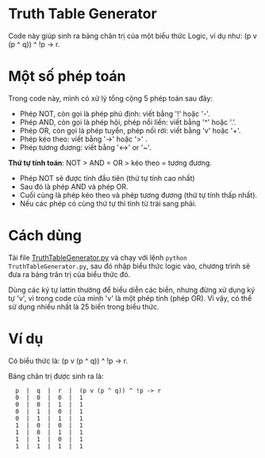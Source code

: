 # Truth Table Generator
Code này giúp sinh ra bảng chân trị của một biểu thức Logic, ví dụ như: (p v (p ^ q)) ^ !p -> r. 


# Một số phép toán

Trong code này, mình có xử lý tổng cộng 5 phép toán sau đây: 
- Phép NOT, còn gọi là phép phủ định:  viết bằng '!' hoặc '-'. 
- Phép AND, còn gọi là phép hội, phép nối liền: viết bằng '^' hoặc '.'.
- Phép OR, còn gọi là phép tuyển, phép nối rời: viết bằng 'v' hoặc '+'.
- Phép kéo theo: viết bằng '->' hoặc '>' .
- Phép tương đương: viết bằng '<->' or '~'.

**Thứ tự tính toán**: NOT > AND = OR > kéo theo = tương đương.
- Phép NOT sẽ được tính đầu tiên (thứ tự tính cao nhất)
- Sau đó là phép AND và phép OR.
- Cuối cùng là phép kéo theo và phép tương đương (thứ tự tính thấp nhất).
- Nếu các phép có cùng thứ tự thì tính từ trái sang phải.

# Cách dùng
Tải file [TruthTableGenerator.py](TruthTableGenerator.py) và chạy với lệnh `python TruthTableGenerator.py`, sau đó nhập biểu thức logic vào, chương trình sẽ đưa ra bảng trân trị của biểu thức đó.

Dùng các ký tự lattin thường để biểu diễn các biến, nhưng đừng xử dụng ký tự 'v', vì trong code của mình 'v' là một phép tính (phép OR). Vì vậy, có thể sử dụng nhiều nhất là 25 biến trong biểu thức.

# Ví dụ
Có biểu thức là: (p v (p ^ q)) ^ !p -> r.

Bảng chân trị được sinh ra là:
```
  p  |  q  |  r  |  (p v (p ^ q)) ^ !p -> r
  0  |  0  |  0  |  1
  0  |  0  |  1  |  1
  0  |  1  |  0  |  1
  0  |  1  |  1  |  1
  1  |  0  |  0  |  1
  1  |  0  |  1  |  1
  1  |  1  |  0  |  1
  1  |  1  |  1  |  1
```
